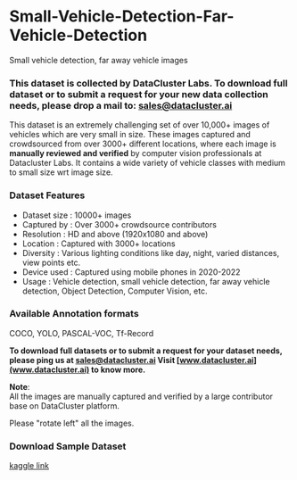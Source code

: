 # Small-Vehicle-Detection-Far-Vehicle-Detection
Small vehicle detection, far away vehicle images


### **This dataset is collected by DataCluster Labs. To download full dataset or to submit a request for your new data collection needs, please drop a mail to:&nbsp;[sales@datacluster.ai](mailto:sales@datacluster.ai)**

This dataset is an extremely challenging set of over 10,000+ images of vehicles which are very small in size. These images captured and crowdsourced from over 3000+ different locations, where each image is **manually reviewed and verified** by computer vision professionals at Datacluster Labs. It contains a wide variety of vehicle classes with medium to small size wrt image size.

### **Dataset Features**

- Dataset size : 10000+ images
- Captured by  : Over 3000+ crowdsource contributors
- Resolution   : HD and above (1920x1080 and above)
- Location     : Captured with 3000+ locations 
- Diversity    : Various lighting conditions like day, night, varied distances, view points etc.
- Device used  : Captured using mobile phones in 2020-2022  
- Usage 	   : Vehicle detection, small vehicle detection, far away vehicle detection, Object Detection, Computer Vision, etc.

### Available Annotation formats

COCO, YOLO, PASCAL-VOC, Tf-Record

**To download full datasets or to submit a request for your dataset needs, please ping us at [sales@datacluster.ai](sales@datacluster.ai) Visit [www.datacluster.ai](www.datacluster.ai) to know more.**  

**Note**:  
All the images are manually captured and verified by a large contributor base on DataCluster platform.    

Please "rotate left" all the images.


### **Download Sample Dataset**
[kaggle link](https://www.kaggle.com/datasets/dataclusterlabs/small-vehicle-images-far-vehicle-detection)
